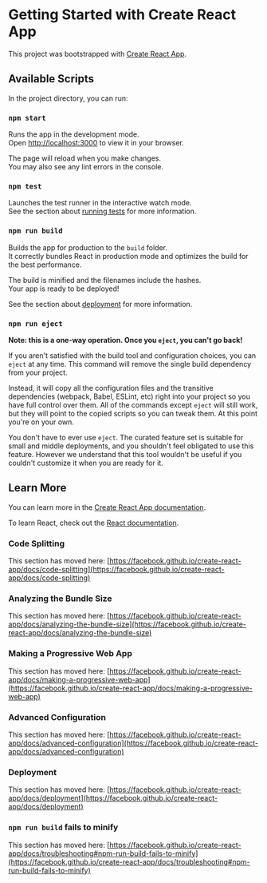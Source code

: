# Getting Started with Create React App

This project was bootstrapped with [Create React App](https://github.com/facebook/create-react-app).

## Available Scripts

In the project directory, you can run:

### `npm start`

Runs the app in the development mode.\
Open [http://localhost:3000](http://localhost:3000) to view it in your browser.

The page will reload when you make changes.\
You may also see any lint errors in the console.

### `npm test`

Launches the test runner in the interactive watch mode.\
See the section about [running tests](https://facebook.github.io/create-react-app/docs/running-tests) for more information.

### `npm run build`

Builds the app for production to the `build` folder.\
It correctly bundles React in production mode and optimizes the build for the best performance.

The build is minified and the filenames include the hashes.\
Your app is ready to be deployed!

See the section about [deployment](https://facebook.github.io/create-react-app/docs/deployment) for more information.

### `npm run eject`

**Note: this is a one-way operation. Once you `eject`, you can't go back!**

If you aren't satisfied with the build tool and configuration choices, you can `eject` at any time. This command will remove the single build dependency from your project.

Instead, it will copy all the configuration files and the transitive dependencies (webpack, Babel, ESLint, etc) right into your project so you have full control over them. All of the commands except `eject` will still work, but they will point to the copied scripts so you can tweak them. At this point you're on your own.

You don't have to ever use `eject`. The curated feature set is suitable for small and middle deployments, and you shouldn't feel obligated to use this feature. However we understand that this tool wouldn't be useful if you couldn't customize it when you are ready for it.

## Learn More

You can learn more in the [Create React App documentation](https://facebook.github.io/create-react-app/docs/getting-started).

To learn React, check out the [React documentation](https://reactjs.org/).

### Code Splitting

This section has moved here: [https://facebook.github.io/create-react-app/docs/code-splitting](https://facebook.github.io/create-react-app/docs/code-splitting)

### Analyzing the Bundle Size

This section has moved here: [https://facebook.github.io/create-react-app/docs/analyzing-the-bundle-size](https://facebook.github.io/create-react-app/docs/analyzing-the-bundle-size)

### Making a Progressive Web App

This section has moved here: [https://facebook.github.io/create-react-app/docs/making-a-progressive-web-app](https://facebook.github.io/create-react-app/docs/making-a-progressive-web-app)

### Advanced Configuration

This section has moved here: [https://facebook.github.io/create-react-app/docs/advanced-configuration](https://facebook.github.io/create-react-app/docs/advanced-configuration)

### Deployment

This section has moved here: [https://facebook.github.io/create-react-app/docs/deployment](https://facebook.github.io/create-react-app/docs/deployment)

### `npm run build` fails to minify

This section has moved here: [https://facebook.github.io/create-react-app/docs/troubleshooting#npm-run-build-fails-to-minify](https://facebook.github.io/create-react-app/docs/troubleshooting#npm-run-build-fails-to-minify)

<!-- TODO App #1
1. Перенести верстку TODO из примера в ваше React приложение.
2. Разбейте верстку на компоненты и отобразите на экране визуальную часть TODO. Вынесите в отдельные компоненты:
    Task - одна задача
    TaskList - список задач
    NewTaskForm - форма для добавления
    Footer - футер с информацией и кнопками
    TasksFilter - фильтры в футере
3. Сделайте, чтобы все данные в Task передавались через props из верхнего компонента вашего приложения

TODO App #2
1. Перенесите список ваших задач в состояние родительского компонента
2. Реализуйте изменение состояние задачи активный-выполненный
3. Реализуйте удаление задачи из списка

TODO App #3
1. Реализовать добавление задач
2. Реализовать логику фильтрации
    Если выбран таб All, то отображаются все задачи.
    Если выбран таб Active, то отображаются лишь незавершенные задачи
    Если выбран таб Completed, то отображаются лишь завершенные задачи
3. Добавьте возможность удаления всех Completed задач нажатием на кнопку "Clear completed", которая расположена в нижней части списка задач с правой стороны.
4. Добавьте логику для счетчика незавершенных задач, расположенного в нижней части списка задач с левой стороны. Счетчик всегда должен показывать общее количество незавершенных задач независимо от того, что отображается на экране пользователя и какой таб выбран.

TODO App #4
1. .Фиксировать время создания задачи в момент ее добавления, а в списке выводить "created N seconds / minutes ago"
2. Добавить defaultProps вашим компонентам
3. Добавить propTypes вашим компонентам
4. Проверьте, что ваше приложение функционирует правильно
5. Проверьте, что во время использования приложения нет никаких ошибок / предупреждений в консоли браузера
6. Изучите статью о философии React и убедитесь, что ваше приложение соотвествует принятым в React правилам -->